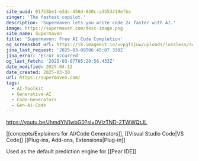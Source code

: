 ```yaml
---
site_uuid: 01753be1-e3dc-456d-840c-a3553419efba
zinger: 'The fastest copilot.'
description: 'Supermaven lets you write code 2x faster with AI.'
image: https://supermaven.com/desc-image.png
site_name: Supermaven
title: 'Supermaven: Free AI Code Completion'
og_screenshot_url: https://ik.imagekit.io/xvpgfijuw/uploads/lossless/screenshots/20250528_supermaven_og_screenshot.jpeg
jina_last_request: '2025-03-09T06:45:07.330Z'
jina_error: 'Error occurred'
og_last_fetch: '2025-03-07T05:20:56.433Z'
date_modified: 2025-04-12
date_created: 2025-03-30
url: https://supermaven.com/
tags:
  - AI-Toolkit
  - Generative-AI
  - Code-Generators
  - Gen-Ai-Code
---
```


https://youtu.be/JhmdYN1wbG0?si=0VIzTND-2TWWQtJL

[[concepts/Explainers for AI/Code Generators]], [[Visual Studio Code|VS Code]] [[Plug-ins,  Add-ons,  Extensions|Plug-in]]

Used as the default prediction engine for [[Pear IDE]]
